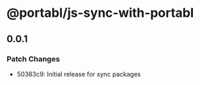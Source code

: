 # @portabl/js-sync-with-portabl

## 0.0.1

### Patch Changes

- 50383c9: Initial release for sync packages
